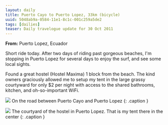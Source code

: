 ```yaml
---
layout: daily
title: Puerto Cayo to Puerto Lopez, 33km (bicycle)
uuid: 5048ab9a-0584-11e1-8c1c-001c259a5de2
tags: [dailies]
teaser: Daily travelogue update for 30 Oct 2011
---
```


**From:** Puerto Lopez, Ecuador

Short ride today. After two days of riding past gorgeous beaches, I'm stopping
in Puerto Lopez for several days to enjoy the surf, and see some local sights.

Found a great hostel (Hostel Maxima) 1 block from the beach. The kind owners graciously
allowed me to setup my tent in the large grassy courtyward for only $2 per night with access to the shared
bathrooms, kitchen, and oh-so-important WiFi.

[![](http://photos.elusivetruth.net/Ecuador/Ecuador-Ruta-del-Sol-Bicycle/i-KRMzNKQ/0/M/630661280719ae0ddf57o-M.jpg)](http://photos.elusivetruth.net/Ecuador/Ecuador-Ruta-del-Sol-Bicycle/25087682_xJgC4d)
On the road between Puerto Cayo and Puerto Lopez
{: .caption }

[![](http://photos.elusivetruth.net/Ecuador/Ecuador-Ruta-del-Sol-Bicycle/i-VzCRNHw/0/M/6306613477ab46e4c352o-M.jpg)](http://photos.elusivetruth.net/Ecuador/Ecuador-Ruta-del-Sol-Bicycle/25087682_xJgC4d)
The courtyard of the hostel in Puerto Lopez. That is my tent there in the center
{: .caption }

